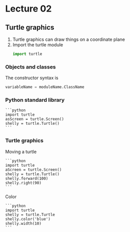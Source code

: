 # Lecture 02

## Turtle graphics      

1. Turtle graphics can draw things on a coordinate plane
2. Import the turtle module
    ```python
    import turtle
    ```

### Objects and classes

The constructor syntax is
```python
variableName = moduleName.ClassName
```
### Python standard library

    ```python
    import turtle
    asScreen = turtle.Screen()
    shelly = turtle.Turtle()
    ```

### Turtle graphics

Moving a turtle

    ```python
    import turtle
    aScreen = turtle.Screen()
    shelly = turtle.Turtle()
    shelly.forward(100)
    shelly.right(90)
    ```
    
Color      

    ```python
    import turtle
    shelly = turtle.Turtle
    shelly.color('blue')
    shelly.width(10)
    ```








